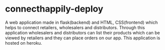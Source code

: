 # connecthappily-deploy
A web application made in flask(backend) and HTML, CSS(frontend) which helps to connect retailers, wholesalers and distributors.
Through this application wholesalers and distributors can list their products which can be viewed by retailers and they can place orders on our app.
This application is hosted on heroku.
